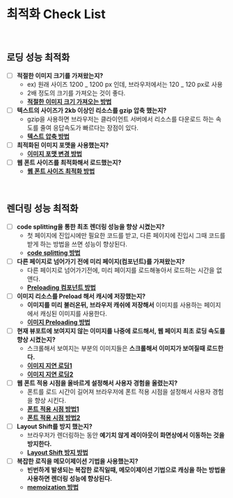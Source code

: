 # 최적화 Check List

<br>

## 로딩 성능 최적화

- [ ] **적절한 이미지 크기를 가져왔는지?**
  - ex) 원래 사이즈 1200 _ 1200 px 인데, 브라우저에서는 120 _ 120 px로 사용
  - 2배 정도의 크기를 가져오는 것이 좋다.
  - **[적절한 이미지 크기 가져오는 방법](https://github.com/FE-Lex-Kim/-TIL/blob/master/%EC%84%B1%EB%8A%A5%20%EC%B5%9C%EC%A0%81%ED%99%94/%EC%A0%81%EC%A0%88%ED%95%9C%20%EC%9D%B4%EB%AF%B8%EC%A7%80%20%ED%81%AC%EA%B8%B0%20%EB%A1%9C%EB%93%9C.md)**
- [ ] **텍스트의 사이즈가 2kb 이상인 리소스를 gzip 압축 했는지?**
  - gzip을 사용하면 브라우저는 클라이언트 서버에서 리소스를 다운로드 하는 속도를 줄여 응답속도가 빠르다는 장점이 있다.
  - **[텍스트 압축 방법](https://github.com/FE-Lex-Kim/-TIL/blob/master/%EC%84%B1%EB%8A%A5%20%EC%B5%9C%EC%A0%81%ED%99%94/Text%20Compression%20%ED%85%8D%EC%8A%A4%ED%8A%B8%20%EC%95%95%EC%B6%95.md)**
- [ ] **최적화된 이미지 포맷을 사용했는지?**
  - **[이미지 포맷 변경 방법](https://github.com/FE-Lex-Kim/-TIL/blob/master/%EC%84%B1%EB%8A%A5%20%EC%B5%9C%EC%A0%81%ED%99%94/%EC%9D%B4%EB%AF%B8%EC%A7%80%20%EC%82%AC%EC%9D%B4%EC%A6%88%20%EC%B5%9C%EC%A0%81%ED%99%94.md)**
- [ ] **웹 폰트 사이즈를 최적화해서 로드했는지?**
  - **[웹 폰트 사이즈 최적화 방법](https://github.com/FE-Lex-Kim/-TIL/blob/master/%EC%84%B1%EB%8A%A5%20%EC%B5%9C%EC%A0%81%ED%99%94/%ED%8F%B0%ED%8A%B8%20%EC%82%AC%EC%9D%B4%EC%A6%88%20%EC%B5%9C%EC%A0%81%ED%99%94.md)**

<br>

## 렌더링 성능 최적화

- [ ] **code splitting을 통한 최초 렌더링 성능을 향상 시켰는지?**
  - 첫 페이지에 진입시에만 필요한 코드를 받고, 다른 페이지에 진입시 그때 코드를 받게 하는 방법을 쓰면 성능이 향상된다.
  - **[code splitting 방법](https://github.com/FE-Lex-Kim/-TIL/blob/master/%EC%84%B1%EB%8A%A5%20%EC%B5%9C%EC%A0%81%ED%99%94/code%20splitting%2C%20Lazy%20loading.md)**
- [ ] **다른 페이지로 넘어가기 전에 미리 페이지(컴포넌트)를 가져왔는지?**
  - 다른 페이지로 넘어가기전에, 미리 페이지를 로드해놓아서 로드하는 시간을 없앤다.
  - **[Preloading 컴포넌트 방법](https://github.com/FE-Lex-Kim/-TIL/blob/master/%EC%84%B1%EB%8A%A5%20%EC%B5%9C%EC%A0%81%ED%99%94/%EC%BB%B4%ED%8F%AC%EB%84%8C%ED%8A%B8%20Preloading.md)**
- [ ] **이미지 리소스를 Preload 해서 캐시에 저장했는지?**
  - **이미지를 미리 불러온뒤, 브라우저 캐쉬에 저장해서** 이미지를 사용하는 페이지에서 캐싱된 이미지를 사용한다.
  - **[이미지 Preloading 방법](https://github.com/FE-Lex-Kim/-TIL/blob/master/%EC%84%B1%EB%8A%A5%20%EC%B5%9C%EC%A0%81%ED%99%94/%EC%9D%B4%EB%AF%B8%EC%A7%80%20preloading.md)**
- [ ] **현재 뷰포트에 보여지지 않는 이미지를 나중에 로드해서, 웹 페이지 최초 로딩 속도를 향상 시켰는지?**
  - 스크롤해서 보여지는 부분의 이미지들은 **스크롤해서 이미지가 보여질때 로드한다.**
  - **[이미지 지연 로딩1](<https://github.com/FE-Lex-Kim/-TIL/blob/master/%EC%84%B1%EB%8A%A5%20%EC%B5%9C%EC%A0%81%ED%99%94/%EC%9D%B4%EB%AF%B8%EC%A7%80%20%EC%A7%80%EC%97%B0%20%EB%A1%9C%EB%94%A9(Image%20lazy%20loading)%20with%20intersection%20observer.md>)**
  - **[이미지 지연 로딩2](<https://github.com/FE-Lex-Kim/-TIL/blob/master/%EC%84%B1%EB%8A%A5%20%EC%B5%9C%EC%A0%81%ED%99%94/%EC%9D%B4%EB%AF%B8%EC%A7%80%20%EC%A7%80%EC%97%B0%20%EB%A1%9C%EB%94%A9(Image%20lazy%20loading)%20with%20react-lazyload%2C%20Native%20Lazy%20loading.md>)**
- [ ] **웹 폰트 적용 시점을 올바르게 설정해서 사용자 경험을 올렸는지?**
  - 폰트를 로드 시간이 길어져 브라우저에 폰트 적용 시점을 설정해서 사용자 경험을 향상 시킨다.
  - [**폰트 적용 시점 방법1**](https://github.com/FE-Lex-Kim/-TIL/blob/master/%EC%84%B1%EB%8A%A5%20%EC%B5%9C%EC%A0%81%ED%99%94/%ED%8F%B0%ED%8A%B8%20%EB%A0%8C%EB%8D%94%EB%A7%81%20%EC%B5%9C%EC%A0%81%ED%99%94.md)
  - [**폰트 적용 시점 방법2**](https://github.com/FE-Lex-Kim/-TIL/blob/master/%EC%84%B1%EB%8A%A5%20%EC%B5%9C%EC%A0%81%ED%99%94/%ED%8F%B0%ED%8A%B8%20Preload.md)
- [ ] **Layout Shift를 방지 했는지?**
  - 브라우저가 렌더링하는 동안 **예기치 않게 레이아웃이 화면상에서 이동하는 것을 방지한다.**
  - **[Layout Shift 방지 방법](https://github.com/FE-Lex-Kim/-TIL/blob/master/%EC%84%B1%EB%8A%A5%20%EC%B5%9C%EC%A0%81%ED%99%94/Layout%20Shift.md)**
- [ ] **복잡한 로직을 메모이제이션 기법을 사용했는지?**
  - **빈번하게 발생되는 복잡한 로직일때, 메모이제이션 기법으로 캐싱을 하는 방법을 사용하면 렌더링 성능에 향상된다.**
  - **[memoization 방법](https://github.com/FE-Lex-Kim/-TIL/blob/master/%EC%84%B1%EB%8A%A5%20%EC%B5%9C%EC%A0%81%ED%99%94/memoization%20%EB%A0%8C%EB%8D%94%EB%A7%81%20%EC%84%B1%EB%8A%A5%20%ED%96%A5%EC%83%81.md)**
